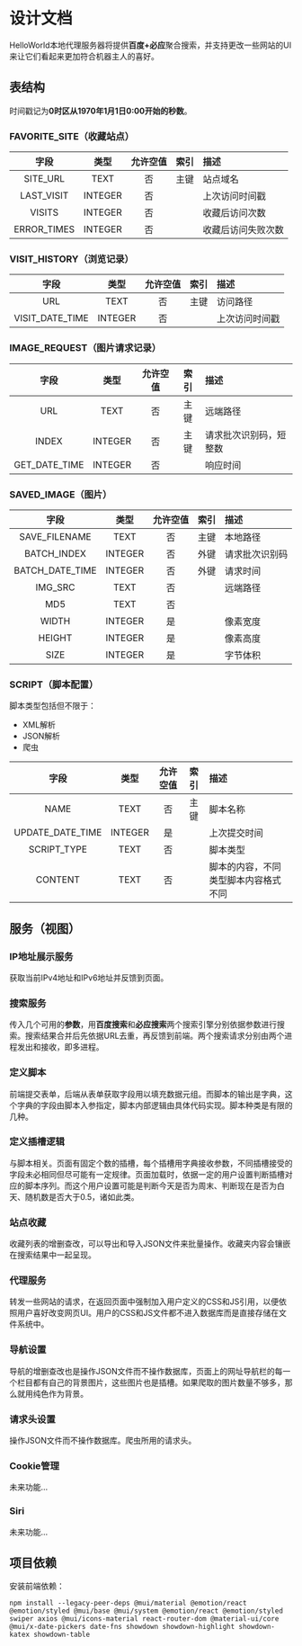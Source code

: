 # 设计文档

HelloWorld本地代理服务器将提供**百度+必应**聚合搜索，并支持更改一些网站的UI来让它们看起来更加符合机器主人的喜好。

## 表结构

时间戳记为**0时区从1970年1月1日0:00开始的秒数**。

### FAVORITE_SITE（收藏站点）

|字段|类型|允许空值|索引|描述|
|:-:|:-:|:-:|:-:|:--|
|SITE_URL|TEXT|否|主键|站点域名|
|LAST_VISIT|INTEGER|否||上次访问时间戳|
|VISITS|INTEGER|否||收藏后访问次数|
|ERROR_TIMES|INTEGER|否||收藏后访问失败次数|

### VISIT_HISTORY（浏览记录）

|字段|类型|允许空值|索引|描述|
|:-:|:-:|:-:|:-:|:--|
|URL|TEXT|否|主键|访问路径|
|VISIT_DATE_TIME|INTEGER|否||上次访问时间戳|

### IMAGE_REQUEST（图片请求记录）

|字段|类型|允许空值|索引|描述|
|:-:|:-:|:-:|:-:|:--|
|URL|TEXT|否|主键|远端路径|
|INDEX|INTEGER|否|主键|请求批次识别码，短整数|
|GET_DATE_TIME|INTEGER|否||响应时间|

### SAVED_IMAGE（图片）

|字段|类型|允许空值|索引|描述|
|:-:|:-:|:-:|:-:|:--|
|SAVE_FILENAME|TEXT|否|主键|本地路径|
|BATCH_INDEX|INTEGER|否|外键|请求批次识别码|
|BATCH_DATE_TIME|INTEGER|否|外键|请求时间|
|IMG_SRC|TEXT|否||远端路径|
|MD5|TEXT|否||
|WIDTH|INTEGER|是||像素宽度|
|HEIGHT|INTEGER|是||像素高度|
|SIZE|INTEGER|是||字节体积|

### SCRIPT（脚本配置）

脚本类型包括但不限于：

* XML解析
* JSON解析
* 爬虫

|字段|类型|允许空值|索引|描述|
|:-:|:-:|:-:|:-:|:--|
|NAME|TEXT|否|主键|脚本名称|
|UPDATE_DATE_TIME|INTEGER|是||上次提交时间|
|SCRIPT_TYPE|TEXT|否||脚本类型|
|CONTENT|TEXT|否||脚本的内容，不同类型脚本内容格式不同|

## 服务（视图）

### IP地址展示服务

获取当前IPv4地址和IPv6地址并反馈到页面。

### 搜索服务

传入几个可用的**参数**，用**百度搜索**和**必应搜索**两个搜索引擎分别依据参数进行搜索。搜索结果合并后先依据URL去重，再反馈到前端。两个搜索请求分别由两个进程发出和接收，即多进程。

### 定义脚本

前端提交表单，后端从表单获取字段用以填充数据元组。而脚本的输出是字典，这个字典的字段由脚本入参指定，脚本内部逻辑由具体代码实现。脚本种类是有限的几种。

### 定义插槽逻辑

与脚本相关。页面有固定个数的插槽，每个插槽用字典接收参数，不同插槽接受的字段未必相同但尽可能有一定规律。页面加载时，依据一定的用户设置判断插槽对应的脚本序列。而这个用户设置可能是判断今天是否为周末、判断现在是否为白天、随机数是否大于0.5，诸如此类。

### 站点收藏

收藏列表的增删查改，可以导出和导入JSON文件来批量操作。收藏夹内容会镶嵌在搜索结果中一起呈现。

### 代理服务

转发一些网站的请求，在返回页面中强制加入用户定义的CSS和JS引用，以便依照用户喜好改变网页UI。用户的CSS和JS文件都不进入数据库而是直接存储在文件系统中。

### 导航设置

导航的增删查改也是操作JSON文件而不操作数据库，页面上的网址导航栏的每一个栏目都有自己的背景图片，这些图片也是插槽。如果爬取的图片数量不够多，那么就用纯色作为背景。

### 请求头设置

操作JSON文件而不操作数据库。爬虫所用的请求头。

### Cookie管理

未来功能…

### Siri

未来功能…

## 项目依赖

安装前端依赖：

```shell
npm install --legacy-peer-deps @mui/material @emotion/react @emotion/styled @mui/base @mui/system @emotion/react @emotion/styled swiper axios @mui/icons-material react-router-dom @material-ui/core @mui/x-date-pickers date-fns showdown showdown-highlight showdown-katex showdown-table
```
